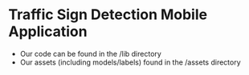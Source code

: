 # Traffic Sign Detection Mobile Application
* Our code can be found in the /lib directory
* Our assets (including models/labels) found in the /assets directory
